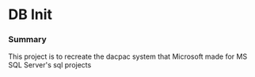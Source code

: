 # DB Init

### Summary

This project is to recreate the dacpac system that Microsoft made for MS SQL Server's sql projects

